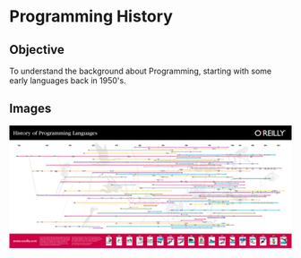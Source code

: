 # Programming History

## Objective

To understand the background about Programming, starting with some early languages back in 1950's.

## Images

![Language Evolvement](../../images/languages.png)